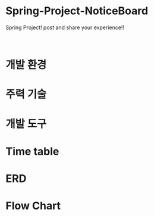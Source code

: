 # Spring-Project-NoticeBoard
Spring Project! post and share your experience!!

<br>

# 개발 환경

# 주력 기술

# 개발 도구

# Time table

# ERD

# Flow Chart
